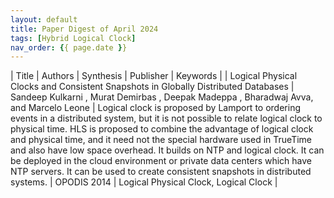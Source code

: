 ```yaml
---
layout: default
title: Paper Digest of April 2024
tags: [Hybrid Logical Clock]
nav_order: {{ page.date }}
---
```


| Title                                                                              | Authors                                                                                | Synthesis                                                                                                                                                                                                                                                                                                                                                                                                                                                                                                                    | Publisher   | Keywords                              |
| Logical Physical Clocks and Consistent Snapshots in Globally Distributed Databases | Sandeep Kulkarni , Murat Demirbas , Deepak Madeppa , Bharadwaj Avva, and Marcelo Leone | Logical clock is proposed by Lamport to ordering events in a distributed system, but it is not possible to relate logical clock to physical time. HLS is proposed to combine the advantage of logical clock and physical time, and it need not the special hardware used in TrueTime and also have low space overhead. It builds on NTP and logical clock. It can be deployed in the cloud environment or private data centers which have NTP servers. It can be used to create consistent snapshots in distributed systems. | OPODIS 2014 | Logical Physical Clock, Logical Clock |
